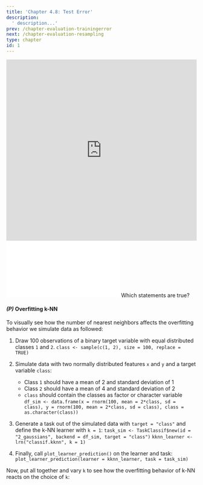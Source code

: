 ```yaml
---
title: 'Chapter 4.8: Test Error'
description:
  ' description...'
prev: /chapter-evaluation-trainingerror
next: /chapter-evaluation-resampling
type: chapter
id: 1
---
```


<exercise id="1" title="Video Lecture">

<iframe width="100%" height="480" src="https://www.youtube.com/embed/GOTPjCXhiS8" frameborder="0" allow="accelerometer; autoplay; encrypted-media; gyroscope; picture-in-picture" allowfullscreen></iframe>

</exercise>

<exercise id="2" title="Slides">

<object data="pdfs/4/slides-evaluation-test.pdf" type="application/pdf" style="width:100%;height:480px">
    <embed src="pdfs/4/slides-evaluation-test.pdf" type="application/pdf" />
</object>

</exercise>


<exercise id="3" title="Quiz">
Which statements are true?
<choice>
<opt text="Overfitting means that the model performs very well on the training data.">
</opt>
<opt text="Overfitting means that the model performs much better on the training data than on the test data." correct="true">
</opt>
<opt text="A good test performance is an indicator of overfishing.">
</opt>
<opt text="The linear model is well known to overfit very fast.">
</opt>
<opt text="Overfitting risk increases with model complexity" correct="true">
</opt>
<opt text="Constraining the hypothesis space helps the learner to find a good hypothesis.">
</opt>
<opt text="Goodness-of-fit measures like `R2`, likelihood, AIC, BIC and deviance are all based on the test error">
</opt>
</choice>
</exercise>


<exercise id="4" title="Coding">

#### *(P)* Overfitting k-NN

To visually see how the number of nearest neighbors affects the overfitting behavior we simulate data as followed:

1.  Draw 100 observations of a binary target variable with equal distributed classes `1` and `2`.
  `class <- sample(c(1, 2), size = 100, replace = TRUE)`
    

1. Simulate data with two normally distributed features `x` and `y` and a target variable `class`:
    * Class `1` should have a mean of $2$ and standard deviation of $1$
    * Class `2` should have a mean of $4$ and standard deviation of $2$
    * `class` should contain the classes as factor or character variable
    `df_sim <- data.frame(x = rnorm(100, mean = 2*class, sd = class), y = rnorm(100, mean = 2*class, sd = class), class = as.character(class))`
    

1.  Generate a task out of the simulated data with `target = "class"` and define the k-NN learner with `k = 1`:
    `task_sim <- TaskClassif$new(id = "2_gaussians", backend = df_sim, target = "class")`
    `kknn_learner <- lrn("classif.kknn", k = 1)`
    

1.  Finally, call `plot_learner_prediction()` on the learner and task:
    `plot_learner_prediction(learner = kknn_learner, task = task_sim)`
    

Now, put all together and vary `k` to see how the overfitting behavior of k-NN reacts on the choice of `k`:

<codeblock id="04_08">

</codeblock>
</exercise>



